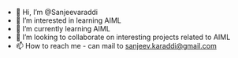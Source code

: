 - 👋 Hi, I’m @Sanjeevaraddi
- 👀 I’m interested in learning AIML 
- 🌱 I’m currently learning AIML
- 💞️ I’m looking to collaborate on interesting projects related to AIML
- 📫 How to reach me - can mail to sanjeev.karaddi@gmail.com

<!---
Sanjeevaraddi/Sanjeevaraddi is a ✨ special ✨ repository because its `README.md` (this file) appears on your GitHub profile.
You can click the Preview link to take a look at your changes.
--->

